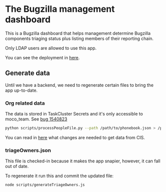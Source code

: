 # The Bugzilla management dashboard

This is a Bugzilla dashboard that helps management determine Bugzilla components triaging status plus listing members of their reporting chain.

Only LDAP users are allowed to use this app.

You can see the deployment in [here](http://bugzilla-management-dashboard.netlify.com/).

## Generate data

Until we have a backend, we need to regenerate certain files to bring the app up-to-date.

### Org related data

The data is stored in TaskCluster Secrets and it's only accessible to moco_team. See [bug 1540823](https://bugzilla.mozilla.org/show_bug.cgi?id=1540823)

```bash
python scripts/processPeopleFile.py --path /path/to/phonebook.json > /path/to/smaller_file.json
```

You can read in [here](https://github.com/mozilla-iam/cis/issues/402) what changes are needed to get data from CIS.

### triageOwners.json

This file is checked-in because it makes the app snapier, however, it can fall out of date.

To regenerate it run this and commit the updated file:

```bash
node scripts/generateTriageOwners.js
```
